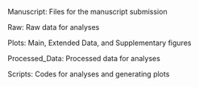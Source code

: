 Manuscript: Files for the manuscript submission

Raw: Raw data for analyses

Plots: Main, Extended Data, and Supplementary figures

Processed_Data: Processed data for analyses

Scripts: Codes for analyses and generating plots
